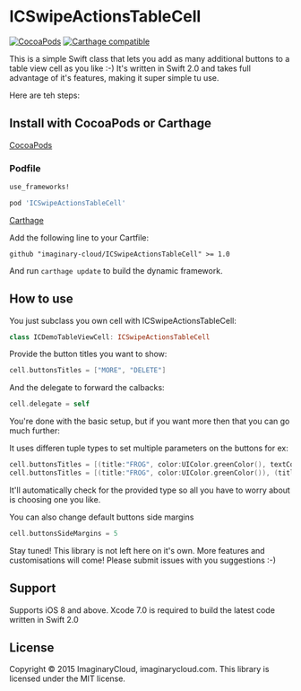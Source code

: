 # ICSwipeActionsTableCell

[![CocoaPods](https://img.shields.io/cocoapods/v/ICSwipeActionsTableCell.svg)](https://github.com/imaginary-cloud/ICSwipeActionsTableCell) [![Carthage compatible](https://img.shields.io/badge/Carthage-compatible-4BC51D.svg?style=flat)](https://github.com/Carthage/Carthage)

This is a simple Swift class that lets you add as many additional buttons to a table view cell as you like :-)
It's written in Swift 2.0 and takes full advantage of it's features, making it super simple tu use.

Here are teh steps:

## Install with CocoaPods or Carthage

[CocoaPods](http://cocoapods.org) 

### Podfile

```ruby
use_frameworks!

pod 'ICSwipeActionsTableCell'
```

[Carthage](https://github.com/Carthage/Carthage) 

Add the following line to your Cartfile:

```
github "imaginary-cloud/ICSwipeActionsTableCell" >= 1.0
```
And run `carthage update` to build the dynamic framework.

## How to use
You just subclass you own cell with ICSwipeActionsTableCell:

```swift
class ICDemoTableViewCell: ICSwipeActionsTableCell
```

Provide the button titles you want to show:
```swift
cell.buttonsTitles = ["MORE", "DELETE"] 
```

And the delegate to forward the calbacks:
```swift
cell.delegate = self
```

You're done with the basic setup, but if you want more then that you can go much further:

It uses differen tuple types to set multiple parameters on the buttons for ex:
```swift
cell.buttonsTitles = [(title:"FROG", color:UIColor.greenColor(), textColor:UIColor.whiteColor())] 
cell.buttonsTitles = [(title:"FROG", color:UIColor.greenColor()), (title:"LION", color:UIColor.yellowColor())] 
```
It'll automatically check for the provided type so all you have to worry about is choosing one you like.

You can also change default buttons side margins
```swift
cell.buttonsSideMargins = 5
```

Stay tuned! This library is not left here on it's own. More features and customisations will come! Please submit issues with you suggestions :-)

## Support

Supports iOS 8 and above. Xcode 7.0 is required to build the latest code written in Swift 2.0

## License

Copyright © 2015 ImaginaryCloud, imaginarycloud.com. This library is licensed under the MIT license.
